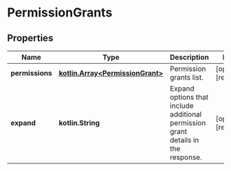 
# PermissionGrants

## Properties
Name | Type | Description | Notes
------------ | ------------- | ------------- | -------------
**permissions** | [**kotlin.Array&lt;PermissionGrant&gt;**](PermissionGrant.md) | Permission grants list. |  [optional] [readonly]
**expand** | **kotlin.String** | Expand options that include additional permission grant details in the response. |  [optional] [readonly]




